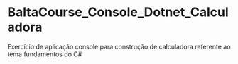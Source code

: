# BaltaCourse_Console_Dotnet_Calculadora
Exercício de aplicação console para construção de calculadora referente ao tema fundamentos do C#
